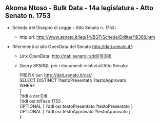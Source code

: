 ## Akoma Ntoso - Bulk Data - 14a legislatura - Atto Senato n. 1753 ##

* Scheda del Disegno di Legge - Atto Senato n. 1753:
	* http url: http://www.senato.it/leg/14/BGT/Schede/Ddliter/18388.htm

* Riferimenti al sito OpenData del Senato http://dati.senato.it/:
	* Link OpenData: http://dati.senato.it/ddl/18388
	* Query SPARQL per i documenti relativi all'Atto Senato:

        PREFIX osr: <http://dati.senato.it/osr/>  
		SELECT DISTINCT ?testoPresentato ?testoApprovato  
		WHERE  
		{  
		    ?ddl a osr:Ddl.  
		    ?ddl osr:idFase 1753 .  
		    OPTIONAL { ?ddl osr:testoPresentato ?testoPresentato }  
		    OPTIONAL { ?ddl osr:testoApprovato ?testoApprovato }  
		}
		